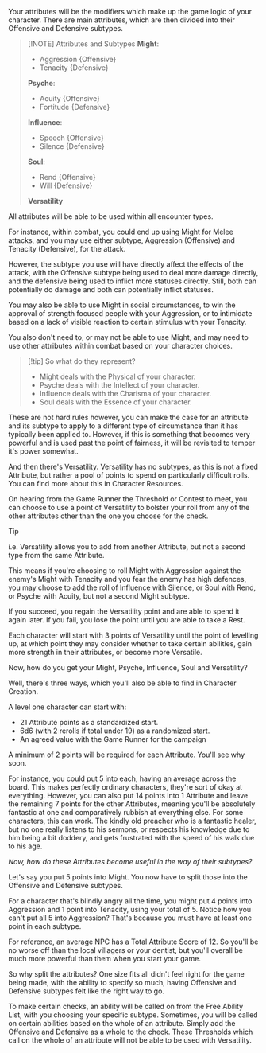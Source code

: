 Your attributes will be the modifiers which make up the game logic of your character.
There are main attributes, which are then divided into their Offensive and Defensive subtypes.

> [!NOTE] Attributes and Subtypes
> **Might**:
> - Aggression {Offensive}
> - Tenacity {Defensive}
> 
> **Psyche**:
> - Acuity {Offensive}
> - Fortitude {Defensive}
> 
> **Influence**:
> - Speech {Offensive}
> - Silence {Defensive}
> 
> **Soul**:
> - Rend {Offensive}
> - Will {Defensive}
>   
> **Versatility**

All attributes will be able to be used within all encounter types.

For instance, within combat, you could end up using Might for Melee attacks, and you may use either subtype, Aggression (Offensive) and Tenacity (Defensive), for the attack.

However, the subtype you use will have directly affect the effects of the attack, with the Offensive subtype being used to deal more damage directly, and the defensive being used to inflict more statuses directly. Still, both can potentially do damage and both can potentially inflict statuses.

You may also be able to use Might in social circumstances, to win the approval of strength focused people with your Aggression, or to intimidate based on a lack of visible reaction to certain stimulus with your Tenacity.

You also don't need to, or may not be able to use Might, and may need to use other attributes within combat based on your character choices.

> [!tip] So what do they represent?
> 
> - Might deals with the Physical of your character.
> - Psyche deals with the Intellect of your character.
> - Influence deals with the Charisma of your character.
> - Soul deals with the Essence of your character.

These are not hard rules however, you can make the case for an attribute and its subtype to apply to a different type of circumstance than it has typically been applied to. However, if this is something that becomes very powerful and is used past the point of fairness, it will be revisited to temper it's power somewhat.

And then there's Versatility. Versatility has no subtypes, as this is not a fixed Attribute, but rather a pool of points to spend on particularly difficult rolls. You can find more about this in Character Resources.

On hearing from the Game Runner the Threshold or Contest to meet, you can choose to use a point of Versatility to bolster your roll from any of the other attributes other than the one you choose for the check. 

> [!tip] 
> i.e. Versatility allows you to add from another Attribute, but not a second type from the same Attribute.

This means if you're choosing to roll Might with Aggression against the enemy's Might with Tenacity and you fear the enemy has high defences, you may choose to add the roll of Influence with Silence, or Soul with Rend, or Psyche with Acuity, but not a second Might subtype.

If you succeed, you regain the Versatility point and are able to spend it again later. If you fail, you lose the point until you are able to take a Rest.

Each character will start with 3 points of Versatility until the point of levelling up, at which point they may consider whether to take certain abilities, gain more strength in their attributes, or become more Versatile.

Now, how do you get your Might, Psyche, Influence, Soul and Versatility?

Well, there's three ways, which you'll also be able to find in Character Creation.

A level one character can start with:
- 21 Attribute points as a standardized start.
- 6d6 (with 2 rerolls if total under 19) as a randomized start.
- An agreed value with the Game Runner for the campaign

A minimum of 2 points will be required for each Attribute. You'll see why soon.

For instance, you could put 5 into each, having an average across the board. This makes perfectly ordinary characters, they're sort of okay at everything.
However, you can also put 14 points into 1 Attribute and leave the remaining 7 points for the other Attributes, meaning you'll be absolutely fantastic at one and comparatively rubbish at everything else. For some characters, this can work. The kindly old preacher who is a fantastic healer, but no one really listens to his sermons, or respects his knowledge due to him being a bit doddery, and gets frustrated with the speed of his walk due to his age.

_Now, how do these Attributes become useful in the way of their subtypes?_ 

Let's say you put 5 points into Might. You now have to split those into the Offensive and Defensive subtypes.

For a character that's blindly angry all the time, you might put 4 points into Aggression and 1 point into Tenacity, using your total of 5. Notice how you can't put all 5 into Aggression?
That's because you must have at least one point in each subtype. 

For reference, an average NPC has a Total Attribute Score of 12. So you'll be no worse off than the local villagers or your dentist, but you'll overall be much more powerful than them when you start your game.

So why split the attributes? One size fits all didn't feel right for the game being made, with the ability to specify so much, having Offensive and Defensive subtypes felt like the right way to go. 

To make certain checks, an ability will be called on from the Free Ability List, with you choosing your specific subtype. Sometimes, you will be called on certain abilities based on the whole of an attribute. Simply add the Offensive and Defensive as a whole to the check. These Thresholds which call on the whole of an attribute will not be able to be used with Versatility.




